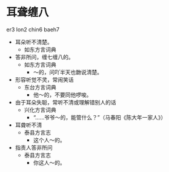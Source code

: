 







# 耳聋缠八
er3 lon2 chin6 baeh7
+ 耳朵听不清楚。
  * 如东方言词典
+ 答非所问，缠七缠八的。
  * 如东方言词典
    - ～的，问吖半天也朆说清楚。
+ 形容听觉不灵，常闹笑话
  * 东台方言词典
    - 他～的，不要同他啰唆。
+ 由于耳朵失聪，常听不清或理解错别人的话
  * 兴化方言词典
    - “……爷爷～的，能管什么？”（马春阳《陈大年一家人》）
+ 耳聋听不清
  * 泰县方言志
    - 这个人～的。
+ 指责人答非所问
  * 泰县方言志
    - 你这人～的。
